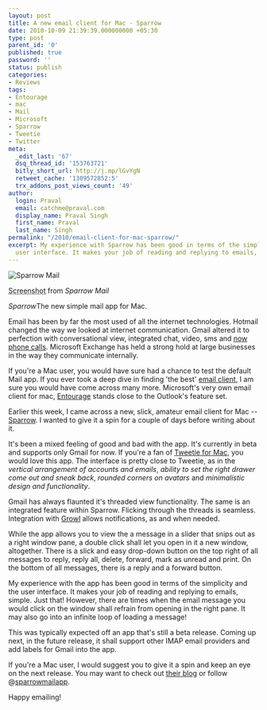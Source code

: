 ```yaml
---
layout: post
title: A new email client for Mac - Sparrow
date: 2010-10-09 21:39:39.000000000 +05:30
type: post
parent_id: '0'
published: true
password: ''
status: publish
categories:
- Reviews
tags:
- Entourage
- mac
- Mail
- Microsoft
- Sparrow
- Tweetie
- Twitter
meta:
  _edit_last: '67'
  dsq_thread_id: '153763721'
  bitly_short_url: http://j.mp/lGvYgN
  retweet_cache: '1309572852:5'
  trx_addons_post_views_count: '49'
author:
  login: Praval
  email: catchme@praval.com
  display_name: Praval Singh
  first_name: Praval
  last_name: Singh
permalink: "/2010/email-client-for-mac-sparrow/"
excerpt: My experience with Sparrow has been good in terms of the simplicity and the
  user interface. It makes your job of reading and replying to emails, simple.
---
```

<div class="figure"><img src="/static/2010/10/sparrow-mail.jpg" alt="Sparrow Mail" />
<p class="credit"><abbr class="type" title="Screenshot">Screenshot</abbr> from <cite>Sparrow Mail</cite></p>
<p class="caption"><em class="title">Sparrow</em>The new simple mail app for Mac.</p>
</div>
<p>Email has been by far the most used of all the internet technologies. Hotmail changed the way we looked at internet communication. Gmail altered it to perfection with conversational view, integrated chat, video, sms and <a href="http://gmailblog.blogspot.com/2010/08/call-phones-from-gmail.html">now phone calls</a>. Microsoft Exchange has held a strong hold at large businesses in the way they communicate internally.</p>
<p>If you're a Mac user, you would have sure had a chance to test the default Mail app. If you ever took a deep dive in finding 'the best' <a href="http://lifehacker.com/5455741/five-best-email-clients">email client</a>, I am sure you would have come across many more. Microsoft's very own email client for mac, <a href="http://www.microsoft.com/mac/products/entourage2008/">Entourage</a> stands close to the Outlook's feature set.</p>
<p>Earlier this week, I came across a new, slick, amateur email client for Mac -- <a href="http://www.sparrowmailapp.com/">Sparrow</a>. I wanted to give it a spin for a couple of days before writing about it. </p>
<p>It's been a mixed feeling of good and bad with the app. It's currently in beta and supports only Gmail for now. If you're a fan of <a href="http://www.atebits.com/tweetie-mac/">Tweetie for Mac</a>, you would love this app. The interface is pretty close to Tweetie, as in the <em>vertical arrangement of accounts and emails</em>, <em>ability to set the right drawer come out and sneak back</em>, <em>rounded corners on avatars</em> and <em>minimalistic design and functionality</em>.</p>
<p>Gmail has always flaunted it's threaded view functionality. The same is an integrated feature within Sparrow. Flicking through the threads is seamless. Integration with <a href="http://growl.info/">Growl</a> allows notifications, as and when needed.</p>
<p>While the app allows you to view the a message in a slider that snips out as a right window pane, a double click shall let you open in it a new window, altogether. There is a slick and easy drop-down button on the top right of all messages to reply, reply all, delete, forward, mark as unread and print. On the bottom of all messages, there is a reply and a forward button.</p>
<p>My experience with the app has been good in terms of the simplicity and the user interface. It makes your job of reading and replying to emails, simple. Just that! However, there are times when the email message you would click on the window shall refrain from opening in the right pane. It may also go into an infinite loop of loading a message!</p>
<p>This was typically expected off an app that's still a beta release. Coming up next, in the future release, it shall support other IMAP email providers and add labels for Gmail into the app.</p>
<p>If you're a Mac user, I would suggest you to give it a spin and keep an eye on the next release. You may want to check out <a href="http://sparrowmail.tumblr.com/">their blog</a> or follow @<a href="http://twitter.com/sparrowmailapp">sparrowmailapp</a>.</p>
<p>Happy emailing!</p>
